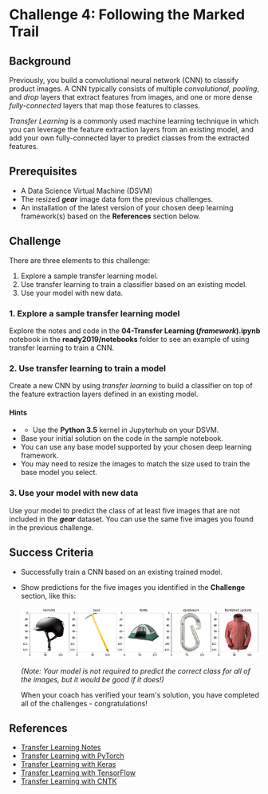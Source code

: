 # Challenge 4:  Following the Marked Trail

## Background

Previously, you build a convolutional neural network (CNN) to classify product images. A CNN typically consists of multiple *convolutional*, *pooling*, and *drop* layers that extract features from images, and one or more dense *fully-connected* layers that map those features to classes.

*Transfer Learning* is a commonly used machine learning technique in which you can leverage the feature extraction layers from an existing model, and add your own fully-connected layer to predict classes from the extracted features.

## Prerequisites

* A Data Science Virtual Machine (DSVM)
* The resized  ***gear*** image data fom the previous challenges.
* An installation of the latest version of your chosen deep learning framework(s) based on the **References** section below.

## Challenge

There are three elements to this challenge:

1. Explore a sample transfer learning model.
2. Use transfer learning to train a classifier based on an existing model.
3. Use your model with new data.

### 1. Explore a sample transfer learning model

Explore the notes and code in the **04-Transfer Learning (*framework*).ipynb** notebook in the **ready2019/notebooks** folder to see an example of using transfer learning to train a CNN.

### 2. Use transfer learning to train a model

Create a new CNN by using *transfer learning* to build a classifier on top of the feature extraction layers defined in an existing model.

#### Hints

* - Use the **Python 3.5** kernel in Jupyterhub on your DSVM.
* Base your initial solution on the code in the sample notebook.
* You can use any base model supported by your chosen deep learning framework.
* You may need to resize the images to match the size used to train the base model you select.

### 3. Use your model with new data

Use your model to predict the class of at least five images that are not included in the ***gear*** dataset. You can use the same five images you found in the previous challenge.

## Success Criteria

* Successfully train a CNN based on an existing trained model.
* Show predictions for the five images you identified in the **Challenge** section, like this:

  ![Gear predictions](images/predicted_images.png)

  *(Note: Your model is not required to predict the correct class for all of the images, but it would be good if it does!)*

  When your coach has verified your team's solution, you have completed all of the challenges - congratulations!

## References

* <a href="http://cs231n.github.io/transfer-learning/" target="_blank">Transfer Learning Notes</a>
* <a href="https://pytorch.org/tutorials/beginner/transfer_learning_tutorial.html" target="_blank">Transfer Learning with PyTorch</a>
* <a href="https://blog.keras.io/building-powerful-image-classification-models-using-very-little-data.html" target="_blank">Transfer Learning with Keras</a>
* <a href="https://www.tensorflow.org/hub/tutorials/image_retraining" target="_blank">Transfer Learning with TensorFlow</a>
* <a href="https://cntk.ai/pythondocs/CNTK_301_Image_Recognition_with_Deep_Transfer_Learning.html" target="_blank">Transfer Learning with CNTK</a>
